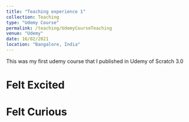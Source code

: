 ```yaml
---
title: "Teaching experience 1"
collection: Teaching
type: "Udemy Course"
permalink: /teaching/UdemyCourseTeaching
venue: "Udemy"
date: 16/02/2021
location: "Bangalore, India"
---
```


This was my first udemy course that I published in Udemy of Scratch 3.0

Felt Excited
======

Felt Curious
======
